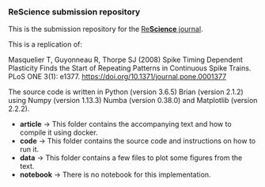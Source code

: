 
### ReScience submission repository

This is the submission repository for the [Re**Science** journal](https://rescience.github.io).



This is a replication of:

Masquelier T, Guyonneau R, Thorpe SJ (2008) Spike Timing Dependent  Plasticity Finds the Start of Repeating Patterns in Continuous Spike  Trains. PLoS ONE 3(1): e1377. https://doi.org/10.1371/journal.pone.0001377



The source code is written in Python (version 3.6.5) Brian (version 2.1.2) using Numpy (version 1.13.3) Numba (version 0.38.0) and Matplotlib (version 2.2.2).

- **article** -> This folder contains the accompanying text and how to compile it using docker.
- **code** -> This folder contains the source code and instructions on how to run it.
- **data** -> This folder contains a few files to plot some figures from the text.
- **notebook** -> There is no notebook for this implementation.

